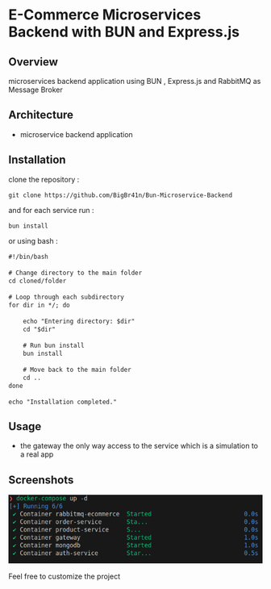 # E-Commerce Microservices Backend with BUN and Express.js

## Overview

microservices backend application using BUN ,
Express.js and RabbitMQ as Message Broker

## Architecture

- microservice backend application

## Installation

clone the repository :

```
git clone https://github.com/BigBr41n/Bun-Microservice-Backend
```

and for each service run :

```
bun install
```

or using bash :

```
#!/bin/bash

# Change directory to the main folder
cd cloned/folder

# Loop through each subdirectory
for dir in */; do

    echo "Entering directory: $dir"
    cd "$dir"

    # Run bun install
    bun install

    # Move back to the main folder
    cd ..
done

echo "Installation completed."

```

## Usage

- the gateway the only way access to the service which is a simulation to a real app

## Screenshots

![Screenshot 1](./result-docker.png)

Feel free to customize the project
